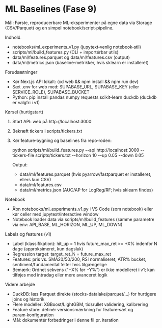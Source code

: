 # ML Baselines (Fase 9)

Mål: Første, reproducerbare ML‑eksperimenter på egne data via Storage (CSV/Parquet) og en simpel notebook/script‑pipeline.

Indhold:
- notebooks/ml_experiments_v1.py (jupytext‑venlig notebook‑stil)
- scripts/ml/build_features.py (CLI + importérbar utils)
- data/ml/features.parquet og data/ml/features.csv (output)
- data/ml/metrics.json (baseline‑metrikker, hvis sklearn er installeret)

Forudsætninger
- Kør Next.js API lokalt: (cd web && npm install && npm run dev)
- Sæt .env for web med: SUPABASE_URL, SUPABASE_KEY (eller SERVICE_ROLE), SUPABASE_BUCKET
- Python: pip install pandas numpy requests scikit-learn duckdb (duckdb er valgfri i v1)

Kørsel (hurtigstart)
1) Start API: web på http://localhost:3000
2) Bekræft tickers i scripts/tickers.txt
3) Kør feature‑bygning og baselines fra repo‑roden:
   
   python scripts/ml/build_features.py --api http://localhost:3000 --tickers-file scripts/tickers.txt --horizon 10 --up 0.05 --down 0.05

   Output:
   - data/ml/features.parquet (hvis pyarrow/fastparquet er installeret, ellers kun CSV)
   - data/ml/features.csv
   - data/ml/metrics.json (AUC/AP for LogReg/RF; hvis sklearn findes)

Notebook
- Åbn notebooks/ml_experiments_v1.py i VS Code (som notebook) eller kør celler med jupytext/interactive window
- Notebook loader data via scripts/ml/build_features (samme parametre via env: API_BASE, ML_HORIZON, ML_UP, ML_DOWN)

Labels og features (v1)
- Label (klassifikation): hit_up = 1 hvis future_max_ret >= +X% indenfor N dage (approksimeret, kun dagsluk)
- Regression target: target_ret_N = future_max_ret
- Features: pris vs. SMA20/50/200, RSI normaliseret, ATR% bucket, sentiment/fundamental felter hvis tilgængelige
- Bemærk: Ordnet sekvens ("+X% før −Y%") er ikke modelleret i v1; kan tilføjes med intradag eller mere avanceret logik

Videre arbejde
- DuckDB: læs Parquet direkte (stocks-datalake/parquet/...) for hurtigere joins og historik
- Flere modeller: XGBoost/LightGBM, tidsrullet validering, kalibrering
- Feature store: definér versionsmærkning for feature‑sæt og param‑konfiguration
- Mål: dokumentér forbedringer i denne fil pr. iteration

